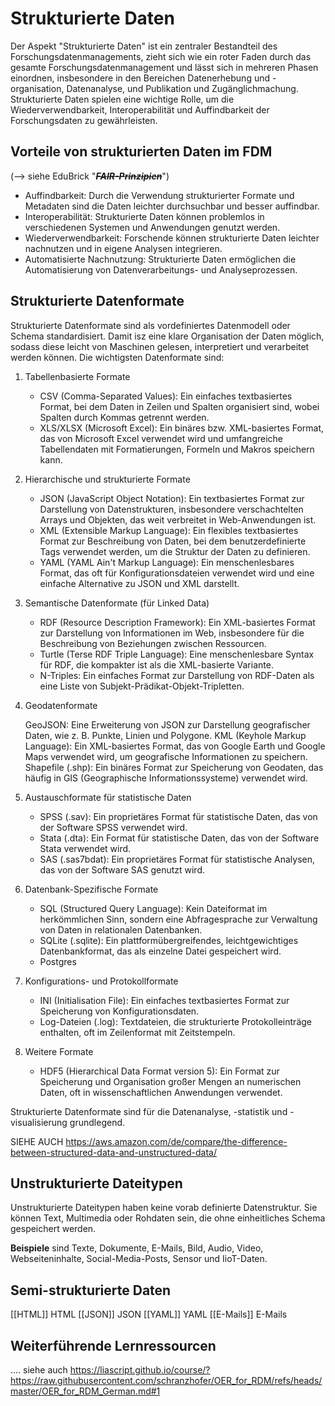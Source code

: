 <!--
author:   Canan Hastik
email:    c.hastik@igsd-ev.de
version:  0.1.0
language: 
icon:     https://raw.githubusercontent.com/chastik/Beratung_Dateityp_Bild/refs/heads/main/SODa-Logo_full.svg
link:     https://raw.githubusercontent.com/chastik/Beratung/refs/heads/main/soda.css
comment:  Dieses Modul....
-->

# Strukturierte Daten

Der Aspekt "Strukturierte Daten" ist ein zentraler Bestandteil des Forschungsdatenmanagements, zieht sich wie ein roter Faden durch das gesamte Forschungsdatenmanagement und lässt sich in mehreren Phasen einordnen, insbesondere in den Bereichen Datenerhebung und -organisation, Datenanalyse, und Publikation und Zugänglichmachung. Strukturierte Daten spielen eine wichtige Rolle, um die Wiederverwendbarkeit, Interoperabilität und Auffindbarkeit der Forschungsdaten zu gewährleisten. 

## Vorteile von strukturierten Daten im FDM

(--> siehe EduBrick "~~___FAIR-Prinzipien___~~") 

- Auffindbarkeit: Durch die Verwendung strukturierter Formate und Metadaten sind die Daten leichter durchsuchbar und besser auffindbar.
- Interoperabilität: Strukturierte Daten können problemlos in verschiedenen Systemen und Anwendungen genutzt werden.
- Wiederverwendbarkeit: Forschende können strukturierte Daten leichter nachnutzen und in eigene Analysen integrieren.
- Automatisierte Nachnutzung: Strukturierte Daten ermöglichen die Automatisierung von Datenverarbeitungs- und Analyseprozessen.

## Strukturierte Datenformate

Strukturierte Datenformate sind als vordefiniertes Datenmodell oder Schema standardisiert. Damit isz eine klare Organisation der Daten möglich, sodass diese leicht von Maschinen gelesen, interpretiert und verarbeitet werden können. Die wichtigsten Datenformate sind:

1. Tabellenbasierte Formate

    - CSV (Comma-Separated Values): Ein einfaches textbasiertes Format, bei dem Daten in Zeilen und Spalten organisiert sind, wobei Spalten durch Kommas getrennt werden.
    - XLS/XLSX (Microsoft Excel): Ein binäres bzw. XML-basiertes Format, das von Microsoft Excel verwendet wird und umfangreiche Tabellendaten mit Formatierungen, Formeln und Makros speichern kann.

2. Hierarchische und strukturierte Formate

    - JSON (JavaScript Object Notation): Ein textbasiertes Format zur Darstellung von Datenstrukturen, insbesondere verschachtelten Arrays und Objekten, das weit verbreitet in Web-Anwendungen ist.
    - XML (Extensible Markup Language): Ein flexibles textbasiertes Format zur Beschreibung von Daten, bei dem benutzerdefinierte Tags verwendet werden, um die Struktur der Daten zu definieren.
    - YAML (YAML Ain't Markup Language): Ein menschenlesbares Format, das oft für Konfigurationsdateien verwendet wird und eine einfache Alternative zu JSON und XML darstellt.

3. Semantische Datenformate (für Linked Data)

    - RDF (Resource Description Framework): Ein XML-basiertes Format zur Darstellung von Informationen im Web, insbesondere für die Beschreibung von Beziehungen zwischen Ressourcen.
    - Turtle (Terse RDF Triple Language): Eine menschenlesbare Syntax für RDF, die kompakter ist als die XML-basierte Variante.
    - N-Triples: Ein einfaches Format zur Darstellung von RDF-Daten als eine Liste von Subjekt-Prädikat-Objekt-Tripletten.

4. Geodatenformate

    GeoJSON: Eine Erweiterung von JSON zur Darstellung geografischer Daten, wie z. B. Punkte, Linien und Polygone.
    KML (Keyhole Markup Language): Ein XML-basiertes Format, das von Google Earth und Google Maps verwendet wird, um geografische Informationen zu speichern.
    Shapefile (.shp): Ein binäres Format zur Speicherung von Geodaten, das häufig in GIS (Geographische Informationssysteme) verwendet wird.

5. Austauschformate für statistische Daten

    - SPSS (.sav): Ein proprietäres Format für statistische Daten, das von der Software SPSS verwendet wird.
    - Stata (.dta): Ein Format für statistische Daten, das von der Software Stata verwendet wird.
    - SAS (.sas7bdat): Ein proprietäres Format für statistische Analysen, das von der Software SAS genutzt wird.

6. Datenbank-Spezifische Formate

    - SQL (Structured Query Language): Kein Dateiformat im herkömmlichen Sinn, sondern eine Abfragesprache zur Verwaltung von Daten in relationalen Datenbanken.
    - SQLite (.sqlite): Ein plattformübergreifendes, leichtgewichtiges Datenbankformat, das als einzelne Datei gespeichert wird.
    - Postgres

7. Konfigurations- und Protokollformate

    - INI (Initialisation File): Ein einfaches textbasiertes Format zur Speicherung von Konfigurationsdaten.
    - Log-Dateien (.log): Textdateien, die strukturierte Protokolleinträge enthalten, oft im Zeilenformat mit Zeitstempeln.

8. Weitere Formate

    - HDF5 (Hierarchical Data Format version 5): Ein Format zur Speicherung und Organisation großer Mengen an numerischen Daten, oft in wissenschaftlichen Anwendungen verwendet.

Strukturierte Datenformate sind für die Datenanalyse, -statistik und -visualisierung grundlegend.


SIEHE AUCH https://aws.amazon.com/de/compare/the-difference-between-structured-data-and-unstructured-data/ 

## Unstrukturierte Dateitypen

Unstrukturierte Dateitypen haben keine vorab definierte Datenstruktur. Sie können Text, Multimedia oder Rohdaten sein, die ohne einheitliches Schema gespeichert werden. 

**Beispiele** sind Texte, Dokumente, E-Mails, Bild, Audio, Video, Webseiteninhalte, Social-Media-Posts, Sensor und IioT-Daten.

## Semi-strukturierte Daten

[[HTML]] HTML
[[JSON]] JSON
[[YAML]] YAML
[[E-Mails]] E-Mails


## Weiterführende Lernressourcen

.... siehe auch https://liascript.github.io/course/?https://raw.githubusercontent.com/schranzhofer/OER_for_RDM/refs/heads/master/OER_for_RDM_German.md#1 
